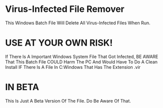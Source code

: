 # Virus-Infected File Remover
This Windows Batch File Will Delete All Virus-Infected Files When Run.
# USE AT YOUR OWN RISK!
If There Is A Important Windows System File That Got Infected, BE AWARE That This Batch File COULD Harm The PC And Would Have To Do A Clean Install IF There Is A File In C:Windows That Has The Extension .vir
# IN BETA
This Is Just A Beta Version Of The File. Do Be Aware Of That.
